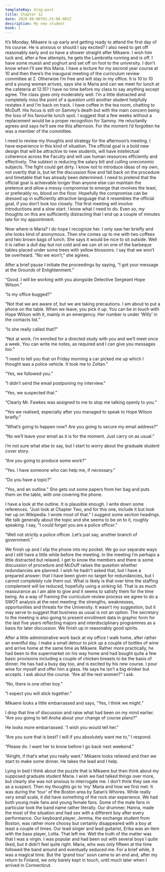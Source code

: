 ```yaml
---
templateKey: blog-post
title: Chapter 12
date: 2020-06-06T01:25:08.001Z
description: My new student
book: 1
---
```

It’s Monday. Mikaere is up early and getting ready to attend the first day of his course. He is anxious or should I say excited? I also need to get off reasonably early and so have a shower straight after Mikaere. I wish him luck and, after a few attempts, he gets the Lambretta running and is off. I have some muesli and yoghurt and set off on foot to the university. I don't know when I’ll see this Maria. I have a lecture for my second year course at 10 and then there’s the inaugural meeting of the curriculum review committee at 2. Otherwise I’m free and will stay in my office. It is 10 to 10 and a young woman arrives, says she is Maria and can we meet for lunch at the cafeteria at 12.15? I have no time before my class to say anything except agree. The class goes only moderately well. I’m a little distracted and completely miss the point of a question until another student helpfully restates it and I’m back on track. I have coffee in the tea room, chatting to McDuff. His focus is still on Sammy’s death but with the main concern being the loss of his favourite lunch spot. I suggest that a few weeks without a replacement would be a proper recognition for Sammy. He reluctantly agrees and says he’ll see me this afternoon. For the moment I’d forgotten he was a member of the committee.



I need to review my thoughts and strategy for the afternoon’s meeting. I have experience in this kind of situation. The official goal is a bold new design that will be attractive to new students, will have intellectual coherence across the Faculty and will use human resources efficiently and effectively. The subtext is reducing the salary bill and culling uneconomic subjects. The fight could get dirty. I know not to introduce ideas of my own, not overtly that is, but let the discussion flow and fall back on the procedure and timetable that has already been determined. I need to pretend that the official goal is achievable longer than anyone else can maintain the pretence and allow a messy compromise to emerge that involves the least, or preferably no, blood on the floor. Hopefully the compromise can be dressed up in sufficiently attractive language that it resembles the official goal, if you don’t look too closely. The first meeting will involve introductions and a slow start. I know what I need to do. Even so, my thoughts on this are sufficiently distracting that I end up a couple of minutes late for my appointment.



Now where is Maria? I do hope I recognize her. I only saw her briefly and she looks kind of anonymous. Then she comes up to me with two coffees and two brown bags of lunch. She says it would be nice to sit outside. Well it is rather a dull day but not cold and we can sit on one of the barbeque tables placed under some trees with yellow blossoms. I say that we won’t be overheard. “No we won’t,” she agrees.



After a brief pause I initiate the proceedings by saying, “I got your message at the Grounds of Enlightenment.”



“Good. I will be working with you alongside Detective Sergeant Hope Wilson.”



“Is my office bugged?”



“Not that we are aware of, but we are taking precautions. I am about to put a phone on the table. When we leave, you pick it up. You can be in touch with Hope Wilson with it, mainly in an emergency. Her number is under ‘Willy’ in the contacts list.”



“Is she really called that?”



“Not at work. I’m enrolled for a directed study with you and we’ll meet once a week. You can write me notes, as required and I can give you messages too.”



“I need to tell you that on Friday morning a car picked me up which I thought was a police vehicle. It took me to Zoltan.”



“Yes, we followed you.”



“I didn’t send the email postponing my interview.”



“Yes, we suspected that.”



“Clearly Mr. Fawkes was assigned to me to stop me talking openly to you.”



“Yes we realised, especially after you managed to speak to Hope Wilson briefly.”



“What’s going to happen now? Are you going to secure my email address?”



“No we’ll leave your email as it is for the moment. Just carry on as usual.”



I’m not sure what else to say, but I start to worry about the graduate student cover story.

“Are you going to produce some work?”



“Yes. I have someone who can help me, if necessary.”



“Do you have a topic?”



“Yes, and an outline.” She gets out some papers from her bag and puts them on the table, with one covering the phone.



I have a look at the outline. It is plausible enough. I write down some references. “Just look at Chapter Two, and for this one, include it but look her up on Wikipedia. I wrote most of that.” I suggest some section headings. We talk generally about the topic and she seems to be on to it, roughly speaking. I say, “I could forget you are a police officer.”



“Well not strictly a police officer. Let’s just say, another branch of government.”



We finish up and I slip the phone into my pocket. We go our separate ways and I still have a little while before the meeting. In the meeting I’m perhaps a little distracted but relaxed. I get to know the members and there is some discussion of procedure and McDuff raises the question whether redundancies are planned. I wish he hadn't asked that, but I have a prepared answer: that I have been given no target for redundancies, but I cannot completely rule them out. What is likely is that over time the staffing complement will be reduced, hopefully using a sinking lid. That is as much reassurance as I am able to give and it seems to satisfy them for the time being. As a way of framing the curriculum review process we agree to do a SWOT analysis at the next meeting: the strengths, weaknesses, opportunities and threats for the University. It wasn’t my suggestion, but it may serve to suggest that business as usual is not an option. The secretary to the meeting is also going to present enrollment data in graphic form for the last five years reflecting majors and interdisciplinary programmes as a basis for later discussion. We finish up in reasonably good spirits.



After a little administrative work back at my office I walk home, after rather an eventful day. I make a small detour to pick up a couple of bottles of wine and arrive home at the same time as Mikaere. Rather more practically, he had been to the supermarket on his way home and had bought quite a few basic provisions including a couple of chicken breasts to be the basis of dinner. He has had a busy day too, and is excited by his new course. I pour wine for myself and offer him a glass. He says he isn’t a big drinker but accepts. I ask about the course. “Are all the rest women?” I ask.



“No, there is one other boy.”



“I expect you will stick together.”



Mikaere looks a little embarrassed and says, “Yes, I think we might.”



I drop that line of discussion and raise what had been on my mind earlier. “Are you going to tell Aroha about your change of course plans?”



He looks more embarrassed. “I wish you would tell her.”



“Are you sure that is best? I will if you absolutely want me to,” I respond.



“Please do. I want her to know before I go back next weekend.”



“Alright, if that’s what you really want.” Mikaere looks relieved and then we start to make some dinner. He takes the lead and I help.



Lying in bed I think about the puzzle that is Mikaere but then think about my supposed graduate student Maria. I wish we had talked things over more, but clearly she was not anxious to interrogate me. I don’t think they see me as a suspect. Then my thoughts go to ‘my’ Maria and how we first met. It was during the ‘tour’ of the Boston area by Satan’s Whores. While really very small scale, it did have something of the rock star experience. We had both young male fans and young female fans. Some of the male fans in particular took the band name rather literally. Our drummer, Hanna, made the most of the situation and had sex with a different boy after every performance. Our keyboard player, Jemma, the exchange student from Boston, was rather more choosy but certainly disappeared with a boy at least a couple of times. Our lead singer and lead guitarist, Erika was an item with the bass player, Lotta. That left me. Well the truth of the matter was that I was a virgin. I was popular and had been out with several boys I quite liked, but it didn’t feel quite right. Maria, who was only fifteen at the time followed the band around and eventually seduced me. For a brief while, it was a magical time. But the ‘grand tour’ soon came to an end and, after my return to Finland, we only barely kept in touch, until much later when I arrived in Connecticut.